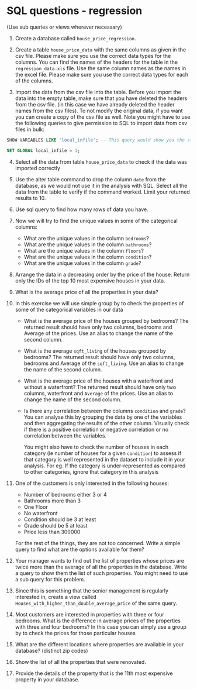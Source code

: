 # SQL questions - regression

(Use sub queries or views wherever necessary)

1. Create a database called `house_price_regression`.
2. Create a table `house_price_data` with the same columns as given in the csv file. Please make sure you use the correct data types for the columns. You can find the names of the headers for the table in the `regression_data.xls` file. Use the same column names as the names in the excel file. Please make sure you use the correct data types for each of the columns.

3. Import the data from the csv file into the table. Before you import the data into the empty table, make sure that you have deleted the headers from the csv file. (in this case we have already deleted the header names from the csv files).  To not modify the original data, if you want you can create a copy of the csv file as well. Note you might have to use the following queries to give permission to SQL to import data from csv files in bulk:

```sql
SHOW VARIABLES LIKE 'local_infile'; -- This query would show you the status of the variable ‘local_infile’. If it is off, use the next command, otherwise you should be good to go

SET GLOBAL local_infile = 1;
```

4.  Select all the data from table `house_price_data` to check if the data was imported correctly
5.  Use the alter table command to drop the column `date` from the database, as we would not use it in the analysis with SQL. Select all the data from the table to verify if the command worked. Limit your returned results to 10.
6.  Use sql query to find how many rows of data you have.
7.  Now we will try to find the unique values in some of the categorical columns:

    - What are the unique values in the column `bedrooms`?
    - What are the unique values in the column `bathrooms`?
    - What are the unique values in the column `floors`?
    - What are the unique values in the column `condition`?
    - What are the unique values in the column `grade`?

8.  Arrange the data in a decreasing order by the price of the house. Return only the IDs of the top 10 most expensive houses in your data.
9.  What is the average price of all the properties in your data?
10. In this exercise we will use simple group by to check the properties of some of the categorical variables in our data

    - What is the average price of the houses grouped by bedrooms? The returned result should have only two columns, bedrooms and Average of the prices. Use an alias to change the name of the second column.
    - What is the average `sqft_living` of the houses grouped by bedrooms? The returned result should have only two columns, bedrooms and Average of the `sqft_living`. Use an alias to change the name of the second column.
    - What is the average price of the houses with a waterfront and without a waterfront? The returned result should have only two columns, waterfront and `Average` of the prices. Use an alias to change the name of the second column.
    - Is there any correlation between the columns `condition` and `grade`? You can analyse this by grouping the data by one of the variables and then aggregating the results of the other column. Visually check if there is a positive correlation or negative correlation or no correlation between the variables.

        You might also have to check the number of houses in each category (ie number of houses for a given `condition`) to assess if that category is well represented in the dataset to include it in your analysis. For eg. If the category is under-represented as compared to other categories, ignore that category in this analysis

11. One of the customers is only interested in the following houses:

    - Number of bedrooms either 3 or 4
    - Bathrooms more than 3
    - One Floor
    - No waterfront
    - Condition should be 3 at least
    - Grade should be 5 at least
    - Price less than 300000

    For the rest of the things, they are not too concerned. Write a simple query to find what are the options available for them?

12. Your manager wants to find out the list of properties whose prices are twice more than the average of all the properties in the database. Write a query to show them the list of such properties. You might need to use a sub query for this problem.
13. Since this is something that the senior management is regularly interested in, create a view called `Houses_with_higher_than_double_average_price` of the same query.
14. Most customers are interested in properties with three or four bedrooms. What is the difference in average prices of the properties with three and four bedrooms? In this case you can simply use a group by to check the prices for those particular houses
15. What are the different locations where properties are available in your database? (distinct zip codes)
16. Show the list of all the properties that were renovated.
17. Provide the details of the property that is the 11th most expensive property in your database.
